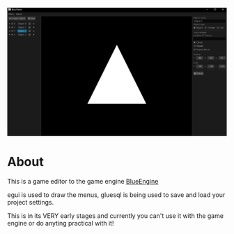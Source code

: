 ![GitHub Logo](/assets/screenshots/blue_flame_egui.png)

# About
This is a game editor to the game engine [BlueEngine](https://github.com/ElhamAryanpur/BlueEngine)

egui is used to draw the menus, gluesql is being used to save and load your project settings.

This is in its VERY early stages and currently you can't use it with the game engine or do anyting practical with it!